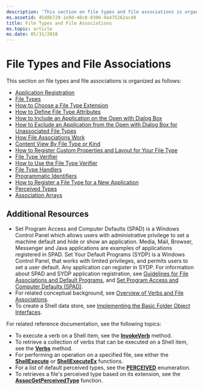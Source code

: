 ```yaml
---
description: 'This section on file types and file associations is organized as follows:'
ms.assetid: 45d8b729-1e9d-40c0-8306-9a475262ac40
title: File Types and File Associations
ms.topic: article
ms.date: 05/31/2018
---
```


# File Types and File Associations

This section on file types and file associations is organized as follows:

- [Application Registration](app-registration.md)
- [File Types](fa-file-types.md)
- [How to Choose a File Type Extension](how-to-choose-a-file-type-extension.md)
- [How to Define File Type Attributes](how-to-define-file-type-attributes.md)
- [How to Include an Application on the Open with Dialog Box](how-to-include-an-application-on-the-open-with-dialog-box.md)
- [How to Exclude an Application from the Open with Dialog Box for Unassociated File Types](how-to-exclude-an-application-from-the-open-with-dialog-box-for-unassociated-file-types.md)
- [How File Associations Work](fa-how-work.md)
- [Content View By File Type or Kind](prophand-content-view.md)
- [How to Register Custom Properties and Layout for Your File Type](how-to-register-custom-properties-and-layout-for-your-file-type.md)
- [File Type Verifier](file-type-verifier.md)
- [How to Use the File Type Verifier](how-to-use-the-file-type-verifier.md)
- [File Type Handlers](fa-file-extensions.md)
- [Programmatic Identifiers](fa-progids.md)
- [How to Register a File Type for a New Application](how-to-register-a-file-type-for-a-new-application.md)
- [Perceived Types](fa-perceivedtypes.md)
- [Association Arrays](fa-associationarray.md)

## Additional Resources

- Set Program Access and Computer Defaults (SPAD) is a Windows Control Panel which allows users with administrative privilege to set a machine default and hide or show an application. Media, Mail, Browser, Messenger and Java applications are examples of applications registered in SPAD. Set Your Default Programs (SYDP) is a Windows Control Panel, that works with limited privileges, and permits users to set a user default. Any application can register in SYDP. For information about SPAD and SYDP application registration, see [Guidelines for File Associations and Default Programs](appguide-fa-defpro.md), and [Set Program Access and Computer Defaults (SPAD)](cpl-setprogramaccess.md).
- For related conceptual background, see [Overview of Verbs and File Associations](fa-verbs.md).
- To create a Shell data store, see [Implementing the Basic Folder Object Interfaces](nse-implement.md).

For related reference documentation, see the following topics:

- To execute a verb on a Shell item, see the [**InvokeVerb**](folderitem-invokeverb.md) method.
- To retrieve a collection of verbs that can be executed on a Shell item, see the [**Verbs**](folderitem-verbs.md) method.
- For performing an operation on a specified file, see either the [**ShellExecute**](/windows/desktop/api/Shellapi/nf-shellapi-shellexecutea) or [**ShellExecuteEx**](/windows/desktop/api/Shellapi/nf-shellapi-shellexecuteexa) functions.
- For a list of default perceived types, see the [**PERCEIVED**](/windows/win32/api/shtypes/ne-shtypes-perceived) enumeration.
- To retrieves a file's perceived type based on its extension, see the [**AssocGetPerceivedType**](/windows/desktop/api/Shlwapi/nf-shlwapi-assocgetperceivedtype) function.

 

 



